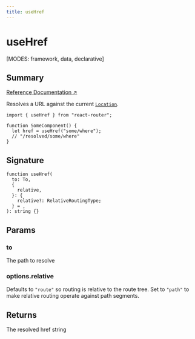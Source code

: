 ```yaml
---
title: useHref
---
```


# useHref

<!--
⚠️ ⚠️ IMPORTANT ⚠️ ⚠️ 

Thank you for helping improve our documentation!

This file is auto-generated from the JSDoc comments in the source
code, so please edit the JSDoc comments in the file below and this
file will be re-generated once those changes are merged.

https://github.com/remix-run/react-router/blob/main/packages/react-router/lib/hooks.tsx
-->

[MODES: framework, data, declarative]

## Summary

[Reference Documentation ↗](https://api.reactrouter.com/v7/functions/react_router.useHref.html)

Resolves a URL against the current [`Location`](https://api.reactrouter.com/v7/interfaces/react_router.Location.html).

```tsx
import { useHref } from "react-router";

function SomeComponent() {
  let href = useHref("some/where");
  // "/resolved/some/where"
}
```

## Signature

```tsx
function useHref(
  to: To,
  {
    relative,
  }: {
    relative?: RelativeRoutingType;
  } = ,
): string {}
```

## Params

### to

The path to resolve

### options.relative

Defaults to `"route"` so routing is relative to the route tree.
Set to `"path"` to make relative routing operate against path segments.

## Returns

The resolved href string

